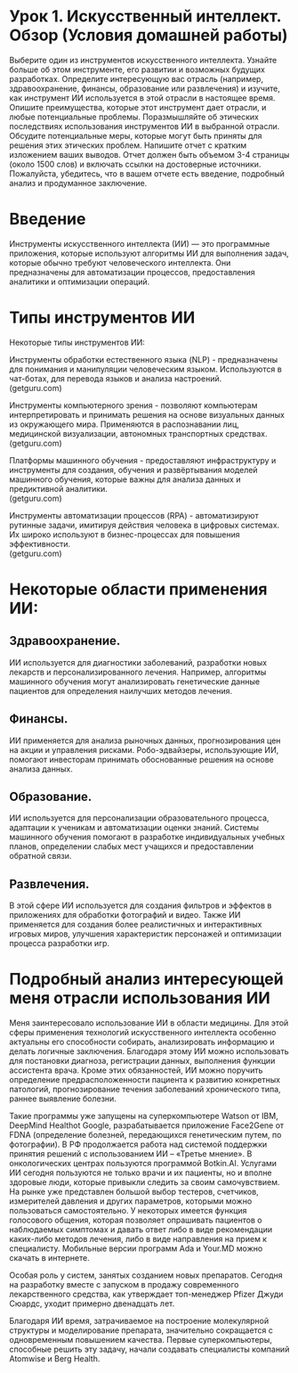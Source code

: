 # Урок 1. Искусственный интеллект. Обзор (Условия домашней работы)
Выберите один из инструментов искусственного интеллекта. Узнайте больше об этом инструменте, его развитии и возможных будущих разработках.
Определите интересующую вас отрасль (например, здравоохранение, финансы, образование или развлечения) и изучите, как инструмент ИИ используется в этой отрасли в настоящее время. Опишите преимущества, которые этот инструмент дает отрасли, и любые потенциальные проблемы.
Поразмышляйте об этических последствиях использования инструментов ИИ в выбранной отрасли. Обсудите потенциальные меры, которые могут быть приняты для решения этих этических проблем.
Напишите отчет с кратким изложением ваших выводов. Отчет должен быть объемом 3-4 страницы (около 1500 слов) и включать ссылки на достоверные источники.
Пожалуйста, убедитесь, что в вашем отчете есть введение, подробный анализ и продуманное заключение.

# Введение
Инструменты искусственного интеллекта (ИИ) — это программные приложения, которые используют алгоритмы ИИ для выполнения задач, которые обычно требуют человеческого интеллекта. Они предназначены для автоматизации процессов, предоставления аналитики и оптимизации операций. 
# Типы инструментов ИИ
Некоторые типы инструментов ИИ:

Инструменты обработки естественного языка (NLP) - предназначены для понимания и манипуляции человеческим языком. Используются в чат-ботах, для перевода языков и анализа настроений.  
(getguru.com)

Инструменты компьютерного зрения - позволяют компьютерам интерпретировать и принимать решения на основе визуальных данных из окружающего мира. Применяются в распознавании лиц, медицинской визуализации, автономных транспортных средствах.  
(getguru.com)

Платформы машинного обучения - предоставляют инфраструктуру и инструменты для создания, обучения и развёртывания моделей машинного обучения, которые важны для анализа данных и предиктивной аналитики.  
(getguru.com)

Инструменты автоматизации процессов (RPA) - автоматизируют рутинные задачи, имитируя действия человека в цифровых системах. Их широко используют в бизнес-процессах для повышения эффективности.  
(getguru.com)

# Некоторые области применения ИИ:

## Здравоохранение. 
ИИ используется для диагностики заболеваний, разработки новых лекарств и персонализированного лечения. Например, алгоритмы машинного обучения могут анализировать генетические данные пациентов для определения наилучших методов лечения.
## Финансы. 
ИИ применяется для анализа рыночных данных, прогнозирования цен на акции и управления рисками. Робо-эдвайзеры, использующие ИИ, помогают инвесторам принимать обоснованные решения на основе анализа данных.
## Образование. 
ИИ используется для персонализации образовательного процесса, адаптации к ученикам и автоматизации оценки знаний. Системы машинного обучения помогают в разработке индивидуальных учебных планов, определении слабых мест учащихся и предоставлении обратной связи.
## Развлечения. 
В этой сфере ИИ используется для создания фильтров и эффектов в приложениях для обработки фотографий и видео. Также ИИ применяется для создания более реалистичных и интерактивных игровых миров, улучшения характеристик персонажей и оптимизации процесса разработки игр.

# Подробный анализ интересующей меня отрасли использования ИИ

Меня заинтересовало использование ИИ в области медицины. Для этой сферы применения технологий искусственного интеллекта особенно актуальны его способности собирать, анализировать информацию и делать логичные заключения. Благодаря этому ИИ можно использовать для постановки диагноза, регистрации данных, выполнения функции ассистента врача. Кроме этих обязанностей, ИИ можно поручить определение предрасположенности пациента к развитию конкретных патологий, прогнозирование течения заболеваний хронического типа, раннее выявление болезни.

Такие программы уже запущены на суперкомпьютере Watson от IBM, DeepMind Healthot Google, разрабатывается приложение Face2Gene от FDNA (определение болезней, передающихся генетическим путем, по фотографии). В РФ продолжается работа над системой поддержки принятия решений с использованием ИИ – «Третье мнение». В онкологических центрах пользуются программой Botkin.Al. Услугами ИИ сегодня пользуются не только врачи и их пациенты, но и вполне здоровые люди, которые привыкли следить за своим самочувствием. На рынке уже представлен большой выбор тестеров, счетчиков, измерителей давления и других параметров, которыми можно пользоваться самостоятельно.
У некоторых имеется функция голосового общения, которая позволяет опрашивать пациентов о наблюдаемых симптомах и давать ответ либо в виде рекомендации каких-либо методов лечения, либо в виде направления на прием к специалисту. Мобильные версии программ Ada и Your.MD можно скачать в интернете.

Особая роль у систем, занятых созданием новых препаратов. Сегодня на разработку вместе с запуском в продажу современного лекарственного средства, как утверждает топ-менеджер Pfizer Джуди Сюардс, уходит примерно двенадцать лет.

Благодаря ИИ время, затрачиваемое на построение молекулярной структуры и моделирование препарата, значительно сокращается с одновременным повышением качества. Первые суперкомпьютеры, способные решить эту задачу, начали создавать специалисты компаний Atomwise и Berg Health.
